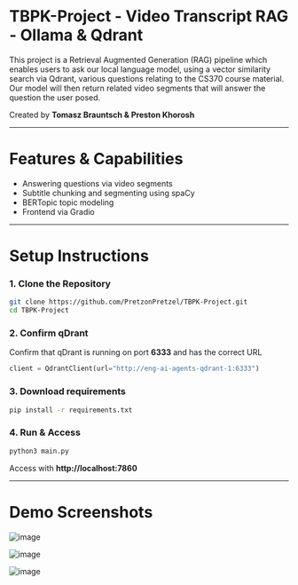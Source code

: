 # TBPK-Project - Video Transcript RAG - Ollama & Qdrant
This project is a Retrieval Augmented Generation (RAG) pipeline which enables users to ask our local language model, using a vector similarity search via Qdrant, various questions relating to the CS370 course material. Our model will then return related video segments that will answer the question the user posed.

Created by **Tomasz Brauntsch & Preston Khorosh**

---

# Features & Capabilities
- Answering questions via video segments
- Subtitle chunking and segmenting using spaCy
- BERTopic topic modeling
- Frontend via Gradio

---

# Setup Instructions

### 1. Clone the Repository
```bash
git clone https://github.com/PretzonPretzel/TBPK-Project.git
cd TBPK-Project
```

### 2. Confirm qDrant
Confirm that qDrant is running on port **6333** and has the correct URL
```python
client = QdrantClient(url="http://eng-ai-agents-qdrant-1:6333")
```

### 3. Download requirements
```bash
pip install -r requirements.txt
```

### 4. Run & Access
```bash
python3 main.py
```
Access with **http://localhost:7860**

---

# Demo Screenshots
![image](https://github.com/user-attachments/assets/1911d8ab-7667-400d-b5a0-d67edfafea62)

![image](https://github.com/user-attachments/assets/48f6dc08-761f-49e0-bf75-ad05b5ad1c39)

![image](https://github.com/user-attachments/assets/df1a7b73-13ce-4232-a479-0967a9d501b3)

